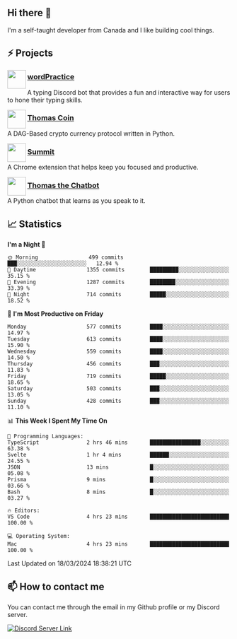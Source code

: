 <h2>Hi there 👋</h2>

<p>I'm a self-taught developer from Canada and I like building cool things.</p>

<h2>⚡ Projects</h2>

<img align="left" src="https://i.imgur.com/BIzs17V.png" width="42" height="42" />
<h3><a target="_blank" href="https://wordpractice.principle.sh/">wordPractice</a></h3>
<p>A typing Discord bot that provides a fun and interactive way for users to hone their typing skills.</p>

<img align="left" src="https://i.imgur.com/4FdQpgN.png" width="42" height="42" />
<h3><a href="https://github.com/principle105/thomas-coin">Thomas Coin</a></h3>
<p>A DAG-Based crypto currency protocol written in Python.</p>

<img align="left" src="https://i.imgur.com/Ly8Atho.png" width="42" height="42" />
<h3><a href="https://summit.sh/">Summit</a></h3>
<p>A Chrome extension that helps keep you focused and productive.</p>

<img align="left" src="https://i.imgur.com/hA9YF2s.png" width="42" height="42" />
<h3><a href="https://github.com/principle105/thomasthechatbot">Thomas the Chatbot</a></h3>
<p>A Python chatbot that learns as you speak to it.</p>

<h2>📈 Statistics</h2>

<!--START_SECTION:waka-->
**I'm a Night 🦉** 

```text
🌞 Morning                499 commits         ███░░░░░░░░░░░░░░░░░░░░░░   12.94 % 
🌆 Daytime                1355 commits        █████████░░░░░░░░░░░░░░░░   35.15 % 
🌃 Evening                1287 commits        ████████░░░░░░░░░░░░░░░░░   33.39 % 
🌙 Night                  714 commits         █████░░░░░░░░░░░░░░░░░░░░   18.52 % 
```
📅 **I'm Most Productive on Friday** 

```text
Monday                   577 commits         ████░░░░░░░░░░░░░░░░░░░░░   14.97 % 
Tuesday                  613 commits         ████░░░░░░░░░░░░░░░░░░░░░   15.90 % 
Wednesday                559 commits         ████░░░░░░░░░░░░░░░░░░░░░   14.50 % 
Thursday                 456 commits         ███░░░░░░░░░░░░░░░░░░░░░░   11.83 % 
Friday                   719 commits         █████░░░░░░░░░░░░░░░░░░░░   18.65 % 
Saturday                 503 commits         ███░░░░░░░░░░░░░░░░░░░░░░   13.05 % 
Sunday                   428 commits         ███░░░░░░░░░░░░░░░░░░░░░░   11.10 % 
```


📊 **This Week I Spent My Time On** 

```text
💬 Programming Languages: 
TypeScript               2 hrs 46 mins       ████████████████░░░░░░░░░   63.38 % 
Svelte                   1 hr 4 mins         ██████░░░░░░░░░░░░░░░░░░░   24.55 % 
JSON                     13 mins             █░░░░░░░░░░░░░░░░░░░░░░░░   05.08 % 
Prisma                   9 mins              █░░░░░░░░░░░░░░░░░░░░░░░░   03.66 % 
Bash                     8 mins              █░░░░░░░░░░░░░░░░░░░░░░░░   03.27 % 

🔥 Editors: 
VS Code                  4 hrs 23 mins       █████████████████████████   100.00 % 

💻 Operating System: 
Mac                      4 hrs 23 mins       █████████████████████████   100.00 % 
```


 Last Updated on 18/03/2024 18:38:21 UTC
<!--END_SECTION:waka-->

<h2>📫 How to contact me</h2>

You can contact me through the email in my Github profile or my Discord server.

[![Discord Server Link](https://dcbadge.vercel.app/api/server/DHnk46C)](https://discord.gg/DHnk46C)

